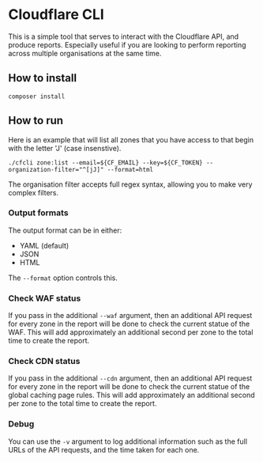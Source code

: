 # Cloudflare CLI

This is a simple tool that serves to interact with the Cloudflare API, and produce reports. Especially useful if you are looking to perform reporting across multiple organisations at the same time.

## How to install

```
composer install
```

## How to run

Here is an example that will list all zones that you have access to that begin with the letter 'J' (case insenstive).

```
./cfcli zone:list --email=${CF_EMAIL} --key=${CF_TOKEN} --organization-filter="^[jJ]" --format=html
```

The organisation filter accepts full regex syntax, allowing you to make very complex filters.

### Output formats

The output format can be in either:

* YAML (default)
* JSON
* HTML

The `--format` option controls this.

### Check WAF status

If you pass in the additional `--waf` argument, then an additional API request for every zone in the report will be done to check the current statue of the WAF. This will add approximately an additional second per zone to the total time to create the report.

### Check CDN status

If you pass in the additional `--cdn` argument, then an additional API request for every zone in the report will be done to check the current statue of the global caching page rules. This will add approximately an additional second per zone to the total time to create the report.

### Debug

You can use the `-v` argument to log additional information such as the full URLs of the API requests, and the time taken for each one.
